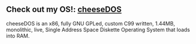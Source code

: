 ## **Check out my OS!: [cheeseDOS](https://github.com/The-cheeseDOS-Project/cheeseDOS)**
cheeseDOS is an x86, fully GNU GPLed, custom C99 written, 1.44MB, monolithic, live, Single Address Space Diskette Operating System that loads into RAM.

